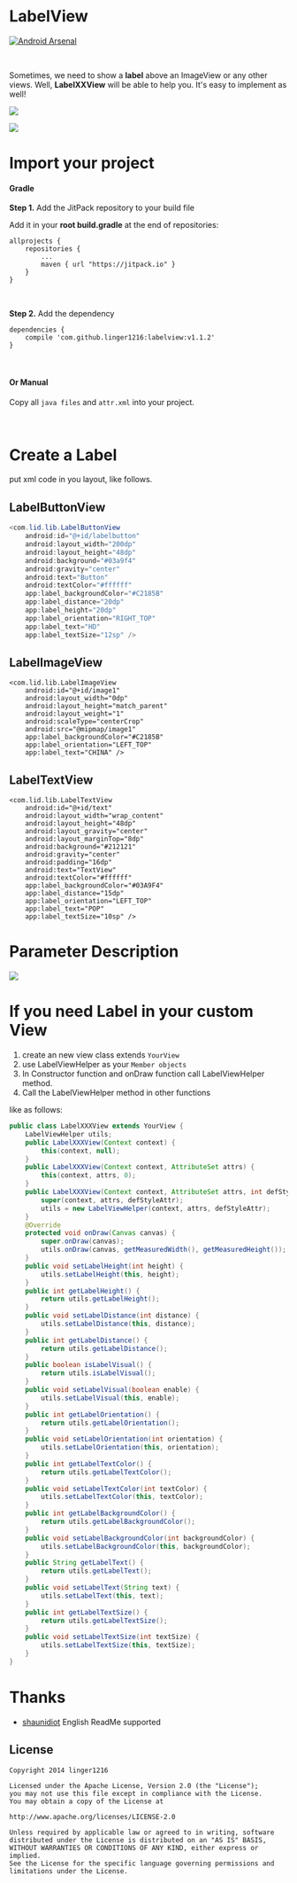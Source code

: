# LabelView

[![Android Arsenal](https://img.shields.io/badge/Android%20Arsenal-LabelView-brightgreen.svg?style=flat)](https://android-arsenal.com/details/3/1538)

<br />

Sometimes, we need to show a **label** above an ImageView or any other views. Well, **LabelXXView** will be able to help you. It's easy to implement as well!

![](./img/img1.png)

![](./img/img3.png)



# Import your project

#### Gradle

**Step 1.** Add the JitPack repository to your build file

Add it in your **root build.gradle** at the end of repositories:

```
allprojects {
	repositories {
		...
		maven { url "https://jitpack.io" }
	}
}
```

<br />

**Step 2.** Add the dependency

```
dependencies {
	compile 'com.github.linger1216:labelview:v1.1.2'
}
```

<br />

#### Or Manual

Copy all `java files` and `attr.xml` into your project.

<br />

# Create a Label



put xml code in you layout, like follows.



## LabelButtonView



```java
<com.lid.lib.LabelButtonView
    android:id="@+id/labelbutton"
    android:layout_width="200dp"
    android:layout_height="48dp"
    android:background="#03a9f4"
    android:gravity="center"
    android:text="Button"
    android:textColor="#ffffff"
    app:label_backgroundColor="#C2185B"
    app:label_distance="20dp"
    app:label_height="20dp"
    app:label_orientation="RIGHT_TOP"
    app:label_text="HD"
    app:label_textSize="12sp" />
```



## LabelImageView



```
<com.lid.lib.LabelImageView
    android:id="@+id/image1"
    android:layout_width="0dp"
    android:layout_height="match_parent"
    android:layout_weight="1"
    android:scaleType="centerCrop"
    android:src="@mipmap/image1"
    app:label_backgroundColor="#C2185B"
    app:label_orientation="LEFT_TOP"
    app:label_text="CHINA" />
```





## LabelTextView



```
<com.lid.lib.LabelTextView
    android:id="@+id/text"
    android:layout_width="wrap_content"
    android:layout_height="48dp"
    android:layout_gravity="center"
    android:layout_marginTop="8dp"
    android:background="#212121"
    android:gravity="center"
    android:padding="16dp"
    android:text="TextView"
    android:textColor="#ffffff"
    app:label_backgroundColor="#03A9F4"
    app:label_distance="15dp"
    app:label_orientation="LEFT_TOP"
    app:label_text="POP"
    app:label_textSize="10sp" />
```





# Parameter Description

![](./img/img2.png)



# If you need Label in your custom View



1. create an new view class extends `YourView`
2. use LabelViewHelper as your `Member objects`
3. In Constructor function and onDraw function call LabelViewHelper method.
4. Call the LabelViewHelper method in other functions

like as follows:

```java
public class LabelXXXView extends YourView {
    LabelViewHelper utils;
    public LabelXXXView(Context context) {
        this(context, null);
    }
    public LabelXXXView(Context context, AttributeSet attrs) {
        this(context, attrs, 0);
    }
    public LabelXXXView(Context context, AttributeSet attrs, int defStyleAttr) {
        super(context, attrs, defStyleAttr);
        utils = new LabelViewHelper(context, attrs, defStyleAttr);
    }
    @Override
    protected void onDraw(Canvas canvas) {
        super.onDraw(canvas);
        utils.onDraw(canvas, getMeasuredWidth(), getMeasuredHeight());
    }
    public void setLabelHeight(int height) {
        utils.setLabelHeight(this, height);
    }
    public int getLabelHeight() {
        return utils.getLabelHeight();
    }
    public void setLabelDistance(int distance) {
        utils.setLabelDistance(this, distance);
    }
    public int getLabelDistance() {
        return utils.getLabelDistance();
    }
    public boolean isLabelVisual() {
        return utils.isLabelVisual();
    }
    public void setLabelVisual(boolean enable) {
        utils.setLabelVisual(this, enable);
    }
    public int getLabelOrientation() {
        return utils.getLabelOrientation();
    }
    public void setLabelOrientation(int orientation) {
      	utils.setLabelOrientation(this, orientation);
    }
    public int getLabelTextColor() {
        return utils.getLabelTextColor();
    }
    public void setLabelTextColor(int textColor) {
        utils.setLabelTextColor(this, textColor);
    }
    public int getLabelBackgroundColor() {
        return utils.getLabelBackgroundColor();
    }
    public void setLabelBackgroundColor(int backgroundColor) {
      	utils.setLabelBackgroundColor(this, backgroundColor);
    }
    public String getLabelText() {
        return utils.getLabelText();
    }
    public void setLabelText(String text) {
        utils.setLabelText(this, text);
    }
    public int getLabelTextSize() {
        return utils.getLabelTextSize();
    }
    public void setLabelTextSize(int textSize) {
        utils.setLabelTextSize(this, textSize);
    }
}
```









# Thanks

- [shaunidiot](https://github.com/shaunidiot) English ReadMe supported

## License

```
Copyright 2014 linger1216

Licensed under the Apache License, Version 2.0 (the "License");
you may not use this file except in compliance with the License.
You may obtain a copy of the License at

http://www.apache.org/licenses/LICENSE-2.0

Unless required by applicable law or agreed to in writing, software
distributed under the License is distributed on an "AS IS" BASIS,
WITHOUT WARRANTIES OR CONDITIONS OF ANY KIND, either express or implied.
See the License for the specific language governing permissions and
limitations under the License.
```
